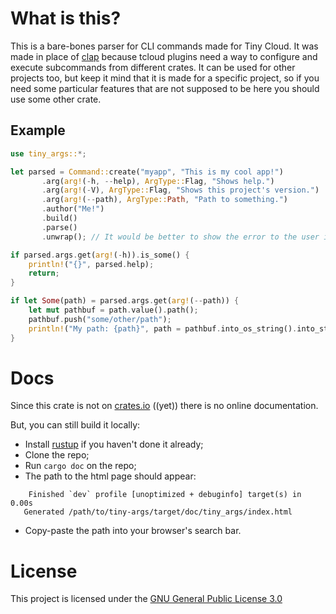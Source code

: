 # What is this?

This is a bare-bones parser for CLI commands made for Tiny Cloud.
It was made in place of [clap](https://docs.rs/clap/latest/clap/) because
tcloud plugins need a way to configure and execute subcommands from different crates.
It can be used for other projects too, but keep it mind that it is made for a specific project,
so if you need some particular features that are not supposed to be here you should use some other crate.

## Example

```rust
use tiny_args::*;

let parsed = Command::create("myapp", "This is my cool app!")
       .arg(arg!(-h, --help), ArgType::Flag, "Shows help.")
       .arg(arg!(-V), ArgType::Flag, "Shows this project's version.")
       .arg(arg!(--path), ArgType::Path, "Path to something.")
       .author("Me!")
       .build()
       .parse()
       .unwrap(); // It would be better to show the error to the user instead of panicking

if parsed.args.get(arg!(-h)).is_some() {
    println!("{}", parsed.help);
    return;
}

if let Some(path) = parsed.args.get(arg!(--path)) {
    let mut pathbuf = path.value().path();
    pathbuf.push("some/other/path");
    println!("My path: {path}", path = pathbuf.into_os_string().into_string().unwrap());
}
```

# Docs

Since this crate is not on [crates.io](https://crates.io/) ((yet)) there is no online documentation.

But, you can still build it locally:

- Install [rustup](https://rustup.rs/) if you haven't done it already;
- Clone the repo;
- Run `cargo doc` on the repo;
- The path to the html page should appear:
```
    Finished `dev` profile [unoptimized + debuginfo] target(s) in 0.00s
   Generated /path/to/tiny-args/target/doc/tiny_args/index.html
```
- Copy-paste the path into your browser's search bar.

# License

This project is licensed under the [GNU General Public License 3.0](/LICENSE)

